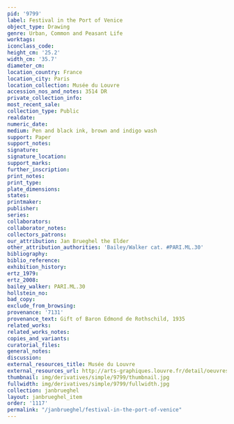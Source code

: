 ```yaml
---
pid: '9799'
label: Festival in the Port of Venice
object_type: Drawing
genre: Urban, Common and Peasant Life
worktags:
iconclass_code:
height_cm: '25.2'
width_cm: '35.7'
diameter_cm:
location_country: France
location_city: Paris
location_collection: Musée du Louvre
accession_nos_and_notes: 3514 DR
private_collection_info:
most_recent_sale:
collection_type: Public
realdate:
numeric_date:
medium: Pen and black ink, brown and indigo wash
support: Paper
support_notes:
signature:
signature_location:
support_marks:
further_inscription:
print_notes:
print_type:
plate_dimensions:
states:
printmaker:
publisher:
series:
collaborators:
collaborator_notes:
collectors_patrons:
our_attribution: Jan Brueghel the Elder
other_attribution_authorities: 'Bailey/Walker cat. #PARI.ML.30'
bibliography:
biblio_reference:
exhibition_history:
ertz_1979:
ertz_2008:
bailey_walker: PARI.ML.30
hollstein_no:
bad_copy:
exclude_from_browsing:
provenance: '7131'
provenance_text: Gift of Baron Edmond de Rothschild, 1935
related_works:
related_works_notes:
copies_and_variants:
curatorial_files:
general_notes:
discussion:
external_resources_title: Musée du Louvre
external_resources_url: http://arts-graphiques.louvre.fr/detail/oeuvres/98/537622-Fete-dans-le-port-de-Venise
thumbnail: img/derivatives/simple/9799/thumbnail.jpg
fullwidth: img/derivatives/simple/9799/fullwidth.jpg
collection: janbrueghel
layout: janbrueghel_item
order: '1117'
permalink: "/janbrueghel/festival-in-the-port-of-venice"
---
```

